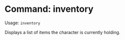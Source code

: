 # Command: inventory
Usage: `inventory`

Displays a list of items the character is currently holding.
